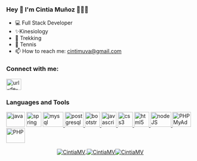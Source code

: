 ### Hey 👋 I'm Cintia Muñoz 👩🏻‍💻


- 💻  Full Stack Developer
-  ✨Kinesiology 
- 🌱 Trekking
- 🎾 Tennis 
- 📫 How to reach me: cintimuva@gmail.com
<h3 align="left">Connect with me:</h3>
<p align="left">
<a href="https://linkedin.com/in/cintia-munoz-valdes-kine/" target="blank"><img align="center" src="https://raw.githubusercontent.com/rahuldkjain/github-profile-readme-generator/master/src/images/icons/Social/linked-in-alt.svg" alt="url-de-linkedin" height="30" width="40" /></a>
</p>

<h3 align="left">Languages and Tools</h3>
    <p align="left"> 
        <a href="https://www.java.com/" target="_blank"> <img
        src="https://www.vectorlogo.zone/logos/java/java-icon.svg" alt="java"
        width="50" height="40" margin-right="3px"/></a> 
        <a href="https://spring.io/" target="_blank"> <img
        src="https://www.vectorlogo.zone/logos/springio/springio-icon.svg" alt="spring" width="40"
        height="40" margin-right="3px"/></a>
        <a href="https://www.mysql.com/" target="_blank"> <img
        src="https://www.vectorlogo.zone/logos/mysql/mysql-icon.svg" alt="mysql"
        width="55" height="40" margin-right="3px"/> </a>
        <a href="https://www.postgresql.org/" target="_blank"> <img
        src="https://www.vectorlogo.zone/logos/postgresql/postgresql-icon.svg" alt="postgresql"
        width="50" height="40" margin-right="3px"/> </a> 
        <a href="https://getbootstrap.com" target="_blank"> <img
        src="https://www.vectorlogo.zone/logos/getbootstrap/getbootstrap-icon.svg" alt="bootstrap"
        width="40" height="40" margin-right="3px"/> </a> 
        <a href="https://developer.mozilla.org/es/docs/Web/JavaScript" target="_blank"> <img
        src="https://upload.vectorlogo.zone/logos/javascript/images/239ec8a4-163e-4792-83b6-3f6d96911757.svg" alt="javascript"
        width="40" height="40" margin-right="3px"/> </a> 
        <a href="https://www.w3schools.com/css/" target="_blank"> <img
        src="https://cdn1.iconfinder.com/data/icons/logotypes/32/badge-css-3-128.png" alt="css3"
        width="40" height="40" margin-right="3px"/> </a> 
        <a href="https://html.spec.whatwg.org/multipage/" target="_blank"> <img
        src="https://www.vectorlogo.zone/logos/w3_html5/w3_html5-icon.svg" alt="html5"
        width="40" height="40" margin-right="3px"/> </a> 
        <a href="https://nodejs.org/es" target="_blank"> <img
        src="https://www.vectorlogo.zone/logos/nodejs/nodejs-icon.svg" alt="nodeJS"
        width="55" height="40" margin-right="3px"/> </a>
        <a href="https://www.phpmyadmin.net/" target="_blank"> <img
        src="https://www.vectorlogo.zone/logos/phpmyadmin/phpmyadmin-ar21.svg" alt="PHPMyAdmin"
        width="50" height="40" margin-right="3px"/> </a> 
        <a href="https://www.php.net/" target="_blank">
        <img src="https://www.vectorlogo.zone/logos/php/php-horizontal.svg" alt="PHP"
         width="50" height="40" margin-right="3px"/> </a> <a href="https://spring.io/" target="_blank">
         </p>


<p align="center"><img align="center" src="https://github-readme-stats.vercel.app/api/top-langs?username=Cintia-MV&show_icons=true&locale=en&theme=tokyonight&langs_count=3" alt="CintiaMV" />&nbsp;<img align="center" src="https://github-readme-stats.vercel.app/api?username=Cintia-MV&show_icons=true&locale=en&theme=tokyonight" alt="CintiaMV" /><img align="center" src="https://github-readme-streak-stats.herokuapp.com/?user=Cintia-MV&theme=dark" alt="CintiaMV" /></p>
